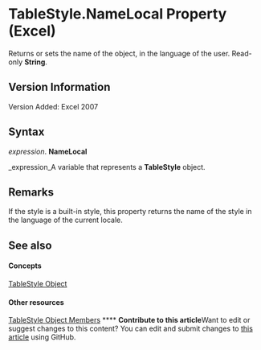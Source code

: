 
# TableStyle.NameLocal Property (Excel)

Returns or sets the name of the object, in the language of the user. Read-only  **String**.


## Version Information

Version Added: Excel 2007 


## Syntax

 _expression_. **NameLocal**

 _expression_A variable that represents a  **TableStyle** object.


## Remarks

If the style is a built-in style, this property returns the name of the style in the language of the current locale.


## See also


#### Concepts


 [TableStyle Object](191a5c2c-ecf4-f88a-1639-be7ee9c369c3.md)
#### Other resources


 [TableStyle Object Members](a9266fdf-6168-bedc-0a17-81ccb43449e5.md)
****   **Contribute to this article**Want to edit or suggest changes to this content? You can edit and submit changes to  [this article](https://github.com/jhershey00/VBA_Excel_Test/OpenXMLCon/articles/dc6c89d5-594c-87b5-c956-5aad52de318c.md) using GitHub.

